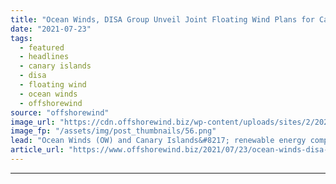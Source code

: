 ```yaml
---
title: "Ocean Winds, DISA Group Unveil Joint Floating Wind Plans for Canary Islands"
date: "2021-07-23"
tags: 
  - featured
  - headlines
  - canary islands
  - disa
  - floating wind
  - ocean winds
  - offshorewind
source: "offshorewind"
image_url: "https://cdn.offshorewind.biz/wp-content/uploads/sites/2/2020/07/27102943/WindFloat-Atlantic-Fully-Up-and-Running.png"
image_fp: "/assets/img/post_thumbnails/56.png"
lead: "Ocean Winds (OW) and Canary Islands&#8217; renewable energy company DISA Group have partnered to"
article_url: "https://www.offshorewind.biz/2021/07/23/ocean-winds-disa-group-unveil-joint-floating-wind-plans-for-canary-islands/"
---
```


---

